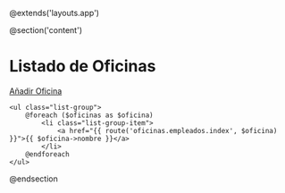 @extends('layouts.app')

@section('content')
    <h1 class="text-center">Listado de Oficinas</h1>
    <a class="btn btn-primary mb-3" href="{{ route('oficinas.create') }}">Añadir Oficina</a>
    
    <ul class="list-group">
        @foreach ($oficinas as $oficina)
            <li class="list-group-item">
                <a href="{{ route('oficinas.empleados.index', $oficina) }}">{{ $oficina->nombre }}</a>
            </li>
        @endforeach
    </ul>
@endsection
